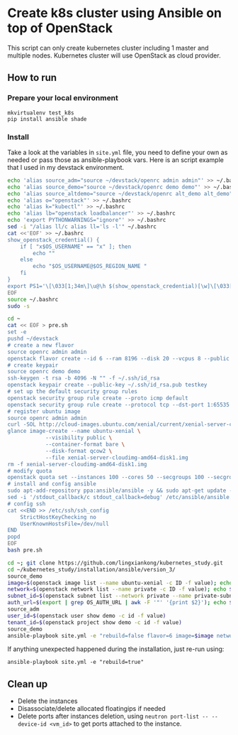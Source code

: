 # Create k8s cluster using Ansible on top of OpenStack

This script can only create kubernetes cluster including 1 master and multiple nodes. Kubernetes cluster will use OpenStack as cloud provider.

## How to run
### Prepare your local environment
```shell
mkvirtualenv test_k8s
pip install ansible shade
```

### Install
Take a look at the variables in `site.yml` file, you need to define your own as needed or pass those as ansible-playbook vars. Here is an script example that I used in my devstack environment.

```bash
echo 'alias source_adm="source ~/devstack/openrc admin admin"' >> ~/.bashrc
echo 'alias source_demo="source ~/devstack/openrc demo demo"' >> ~/.bashrc
echo 'alias source_altdemo="source ~/devstack/openrc alt_demo alt_demo"' >> ~/.bashrc
echo 'alias o="openstack"' >> ~/.bashrc
echo 'alias k="kubectl"' >> ~/.bashrc
echo 'alias lb="openstack loadbalancer"' >> ~/.bashrc
echo 'export PYTHONWARNINGS="ignore"' >> ~/.bashrc
sed -i "/alias ll/c alias ll='ls -l'" ~/.bashrc
cat <<'EOF' >> ~/.bashrc
show_openstack_credential() {
    if [ "x$OS_USERNAME" == "x" ]; then
        echo ""
    else
        echo "$OS_USERNAME@$OS_REGION_NAME "
    fi
}
export PS1='\[\033[1;34m\]\u@\h $(show_openstack_credential)[\w]\[\033[00m\]\n\[\033[01;31m\]$\[\033[00m\] '
EOF
source ~/.bashrc
sudo -s

cd ~
cat << EOF > pre.sh
set -e
pushd ~/devstack
# create a new flavor
source openrc admin admin
openstack flavor create --id 6 --ram 8196 --disk 20 --vcpus 8 --public k8s
# create keypair
source openrc demo demo
ssh-keygen -t rsa -b 4096 -N "" -f ~/.ssh/id_rsa
openstack keypair create --public-key ~/.ssh/id_rsa.pub testkey
# set up the default security group rules
openstack security group rule create --proto icmp default
openstack security group rule create --protocol tcp --dst-port 1:65535 default
# register ubuntu image
source openrc admin admin
curl -SOL http://cloud-images.ubuntu.com/xenial/current/xenial-server-cloudimg-amd64-disk1.img
glance image-create --name ubuntu-xenial \
            --visibility public \
            --container-format bare \
            --disk-format qcow2 \
            --file xenial-server-cloudimg-amd64-disk1.img
rm -f xenial-server-cloudimg-amd64-disk1.img
# modify quota
openstack quota set --instances 100 --cores 50 --secgroups 100 --secgroup-rules 500 demo
# install and config ansible
sudo apt-add-repository ppa:ansible/ansible -y && sudo apt-get update -y && sudo apt-get install -y ansible qemu-kvm && sudo pip install shade
sed -i '/stdout_callback/c stdout_callback=debug' /etc/ansible/ansible.cfg
# config ssh
cat <<END >> /etc/ssh/ssh_config
    StrictHostKeyChecking no
    UserKnownHostsFile=/dev/null
END
popd
EOF
bash pre.sh

cd ~; git clone https://github.com/lingxiankong/kubernetes_study.git
cd ~/kubernetes_study/installation/ansible/version_3/
source_demo
image=$(openstack image list --name ubuntu-xenial -c ID -f value); echo $image
network=$(openstack network list --name private -c ID -f value); echo $network
subnet_id=$(openstack subnet list --network private --name private-subnet -c ID -f value); echo $subnet_id
auth_url=$(export | grep OS_AUTH_URL | awk -F '"' '{print $2}'); echo $auth_url
source_adm
user_id=$(openstack user show demo -c id -f value)
tenant_id=$(openstack project show demo -c id -f value)
source_demo
ansible-playbook site.yml -e "rebuild=false flavor=6 image=$image network=$network subnet=$subnet_id key_name=testkey private_key=$HOME/.ssh/id_rsa auth_url=$auth_url user_id=$user_id password=password tenant_id=$tenant_id region=RegionOne subnet_id=$subnet_id"
```

If anything unexpected happened during the installation, just re-run using:
```shell
ansible-playbook site.yml -e "rebuild=true"
```

## Clean up

- Delete the instances
- Disassociate/delete allocated floatingips if needed
- Delete ports after instances deletion, using `neutron port-list -- --device-id <vm_id>` to get ports attached to the instance.
